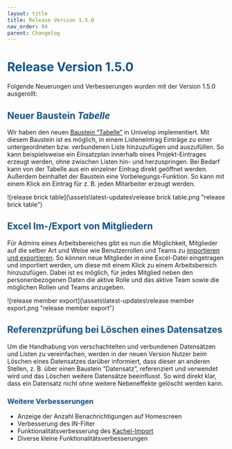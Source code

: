 ```yaml
---
layout: title
title: Release Version 1.5.0
nav_order: 94
parent: Changelog
---
```


# <span style="color:#0b5394">**Release Version 1.5.0**</span>

Folgende Neuerungen und Verbesserungen wurden mit der Version 1.5.0 ausgerollt:

## <span style="color:#0b5394">**Neuer Baustein _Tabelle_**</span>

Wir haben den neuen [Baustein “Tabelle”](/docs/record-spec-settings/grand-child-expanded/table.html) in Univelop implementiert. Mit diesem Baustein ist es möglich, in einem Listeneintrag Einträge zu einer untergeordneten bzw. verbundenen Liste hinzuzufügen und auszufüllen. So kann beispielsweise ein Einsatzplan innerhalb eines Projekt-Eintrages erzeugt werden, ohne zwischen Listen hin- und herzuspringen. Bei Bedarf kann von der Tabelle aus ein einzelner Eintrag direkt geöffnet werden. Außerdem beinhaltet der Baustein eine Vorbelegungs-Funktion. So kann mit einem Klick ein Eintrag für z. B. jeden Mitarbeiter erzeugt werden.

![release brick table](\assets\latest-updates\release brick table.png "release brick table")

## <span style="color:#0b5394">**Excel Im-/Export von Mitgliedern**</span>

Für Admins eines Arbeitsbereiches gibt es nun die Möglichkeit, Mitglieder auf die selber Art und Weise wie Benutzerrollen und Teams zu [importieren und exportieren](/docs/import-export.html#im--und-export-von-mitgliedern). So können neue Mitglieder in eine Excel-Datei eingetragen und importiert werden, um diese mit einem Klick zu einem Arbeitsbereich hinzuzufügen. Dabei ist es möglich, für jedes Mitglied neben den personenbezogenen Daten die aktive Rolle und das aktive Team sowie die möglichen Rollen und Teams anzugeben.

![release member export](\assets\latest-updates\release member export.png "release member export")

## <span style="color:#0b5394">**Referenzprüfung bei Löschen eines Datensatzes**</span>

Um die Handhabung von verschachtelten und verbundenen Datensätzen und Listen zu vereinfachen, werden in der neuen Version Nutzer beim Löschen eines Datensatzes darüber informiert, dass dieser an anderen Stellen, z. B. über einen Baustein “Datensatz”, referenziert und verwendet wird und das Löschen weitere Datensätze beeinflusst. So wird direkt klar, dass ein Datensatz nicht ohne weitere Nebeneffekte gelöscht werden kann.

### <span style="color:#0b5394">**Weitere Verbesserungen**</span>

-   Anzeige der Anzahl Benachrichtigungen auf Homescreen
-   Verbesserung des IN-Filter
-   Funktionalitätsverbesserung des [Kachel-Import](/docs/import-export.html#kacheln)
-   Diverse kleine Funktionalitätsverbesserungen
